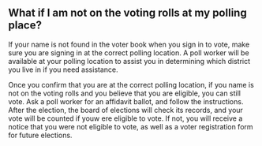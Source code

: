 ## What if I am not on the voting rolls at my polling place?

If your name is not found in the voter book when you sign in to vote, make sure you are signing in at the correct polling location. A poll worker will be available at your polling location to assist you in determining which district you live in if you need assistance.  

Once you confirm that you are at the correct polling location, if you name is not on the voting rolls and you believe that you are eligible, you can still vote. Ask a poll worker for an affidavit ballot, and follow the instructions. After the election, the board of elections will check its records, and your vote will be counted if youw ere eligible to vote. If not, you will receive a notice that you were not eligible to vote, as well as a voter registration form for future elections.  
